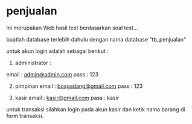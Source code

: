 # penjualan
Ini merupakan Web hasil test berdasarkan soal test...

buatlah database terlebih dahulu dengan nama database  "tb_penjualan"

untuk akun login adalah sebagai berikut :

1. administrator : 

email : admin@admin.com
pass : 123

2. pimpinan
email : bosgadang@gmail.com
pass : 123

3. kasir
email : kasir@gmail.com
pass : kasir

untuk transaksi silahkan login pada akun kasir dan ketik nama barang di form transaksi.
